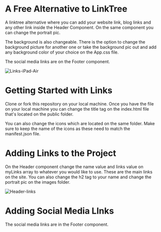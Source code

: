 # A Free Alternative to LinkTree

A linktree alternative where you can add your website link, blog links and any other link inside the Header Component. On the same component you can change the portrait pic.

The background is also changeable. There is the option to change the background picture for another one or take the background pic out and add any background color of your choice on the App.css file.

The social media links are on the Footer component.
&nbsp;


![Links-iPad-Air](https://user-images.githubusercontent.com/42100507/221054575-0c66f037-7374-4c8b-a018-d11783fdaf1b.jpg)

# Getting Started with Links

Clone or fork this repository on your local machine. Once you have the file on your local machine you can change the title tag on the index.html file that's located on the public folder.

You can also change the icons which are located on the same folder. Make sure to keep the name of the icons as these need to match the manifest.json file.

# Adding Links to the Project

On the Header component change the name value and links value on myLinks array to whatever you would like to use. These are the main links on the site. You can also change the h2 tag to your name and change the portrait pic on the images folder.

![Header-links](https://user-images.githubusercontent.com/42100507/221692641-882d2f33-4171-4bd6-a5ec-d8ce6aa7f6f1.jpg)
# Adding Social Media LInks

The social media links are in the Footer component.
